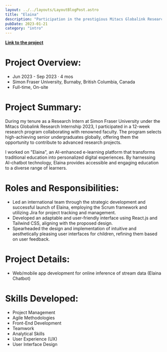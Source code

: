 ```yaml
---
layout: ../../layouts/LayoutBlogPost.astro
title: "Elaina"
description: "Participation in the prestigious Mitacs Globalink Research Internship, contributing to the development of Elaina, an AI-enhanced e-learning platform. This project showcases skills in project management, agile methodologies, and user interface design."
pubDate: 2023-01-21
category: "intro"
---
```


[**Link to the project**](https://www.elaina.study/)

# **Project Overview:**

- Jun 2023 - Sep 2023 · 4 mos
- Simon Fraser University, Burnaby, British Columbia, Canada
- Full-time, On-site

# **Project Summary:**
During my tenure as a Research Intern at Simon Fraser University under the Mitacs Globalink Research Internship 2023, I participated in a 12-week research program collaborating with renowned faculty. The program selects high-achieving senior undergraduates globally, offering them the opportunity to contribute to advanced research projects.

I worked on "Elaina", an AI-enhanced e-learning platform that transforms traditional education into personalized digital experiences. By harnessing AI-chatbot technology, Elaina provides accessible and engaging education to a diverse range of learners.

# **Roles and Responsibilities:**
- Led an international team through the strategic development and successful launch of Elaina, employing the Scrum framework and utilizing Jira for project tracking and management.
- Developed an adaptable and user-friendly interface using React.js and Tailwind CSS, aligning with the proposed design.
- Spearheaded the design and implementation of intuitive and aesthetically pleasing user interfaces for children, refining them based on user feedback.

# **Project Details:**
- Web/mobile app development for online inference of stream data (Elaina Chatbot)

# **Skills Developed:**
- Project Management
- Agile Methodologies
- Front-End Development
- Teamwork
- Analytical Skills
- User Experience (UX)
- User Interface Design
